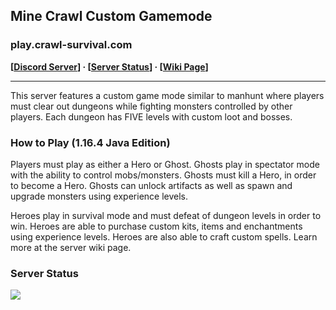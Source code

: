 ## Mine Crawl Custom Gamemode
### play.crawl-survival.com

**[[Discord Server](https://discord.gg/KmRTgvDh5N)] · [[Server Status](https://www.crawl-survival.com/wiki/#server-status)] · [[Wiki Page](https://www.crawl-survival.com/wiki)]**

***

This server features a custom game mode similar to manhunt where players must clear out dungeons while fighting monsters controlled by other players. Each dungeon has FIVE levels with custom loot and bosses.

### How to Play (1.16.4 Java Edition)
Players must play as either a Hero or Ghost. Ghosts play in spectator mode with the ability to control mobs/monsters. Ghosts must kill a Hero, in order to become a Hero. Ghosts can unlock artifacts as well as spawn and upgrade monsters using experience levels.

Heroes play in survival mode and must defeat of dungeon levels in order to win. Heroes are able to purchase custom kits, items and enchantments using experience levels. Heroes are also able to craft custom spells. Learn more at the server wiki page.

### Server Status
![](http://status.mclive.eu/Minecraft%201.16.4%20Java%20Edition/play.crawl-survival.com/25565/banner.png)
